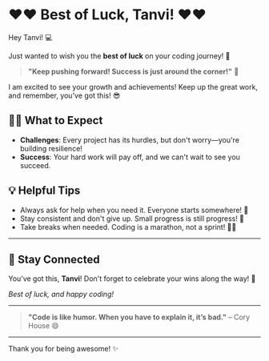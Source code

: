 # ❤️❤️ **Best of Luck, Tanvi!** ❤️❤️

Hey Tanvi! 💻

Just wanted to wish you the **best of luck** on your coding journey! 🌟

> **"Keep pushing forward! Success is just around the corner!"** 💪

I am excited to see your growth and achievements! Keep up the great work, and remember, you've got this! 😎

## 👩‍💻 What to Expect

- **Challenges**: Every project has its hurdles, but don't worry—you're building resilience!
- **Success**: Your hard work will pay off, and we can't wait to see you succeed.

## 💡 Helpful Tips

- Always ask for help when you need it. Everyone starts somewhere! 🙌
- Stay consistent and don't give up. Small progress is still progress! 💪
- Take breaks when needed. Coding is a marathon, not a sprint! 🏃‍♀️


---

## 📢 Stay Connected

You’ve got this, **Tanvi**! Don't forget to celebrate your wins along the way! 🎉

*Best of luck, and happy coding!*

---

> **"Code is like humor. When you have to explain it, it’s bad."** – Cory House 😄
---

Thank you for being awesome! ✨

